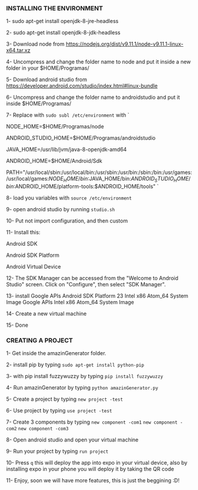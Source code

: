 ### INSTALLING THE ENVIRONMENT


1- sudo apt-get install openjdk-8-jre-headless

2- sudo apt-get install openjdk-8-jdk-headless

3- Download node from https://nodejs.org/dist/v9.11.1/node-v9.11.1-linux-x64.tar.xz

4- Uncompress and change the folder name to node and put it inside a new folder in your $HOME/Programas/

5- Download android studio from https://developer.android.com/studio/index.html#linux-bundle

6- Uncompress and change the folder name to androidstudio and put it inside $HOME/Programas/

7- Replace with `sudo subl /etc/environment` with 
`

NODE_HOME=$HOME/Programas/node

ANDROID_STUDIO_HOME=$HOME/Programas/androidstudio

JAVA_HOME=/usr/lib/jvm/java-8-openjdk-amd64

ANDROID_HOME=$HOME/Android/Sdk

PATH="/usr/local/sbin:/usr/local/bin:/usr/sbin:/usr/bin:/sbin:/bin:/usr/games:/usr/local/games:$NODE_HOME/bin:$JAVA_HOME/bin:$ANDROID_STUDIO_HOME/bin:$ANDROID_HOME/platform-tools:$ANDROID_HOME/tools"
`

8- load you variables with `source /etc/environment`

9- open android studio by running `studio.sh`

10- Put not import configuration, and then custom

11- Install this:

Android SDK

Android SDK Platform

Android Virtual Device


12- The SDK Manager can be accessed from the "Welcome to Android Studio" screen. Click on "Configure", then select "SDK Manager".

13- install 
Google APIs
Android SDK Platform 23
Intel x86 Atom_64 System Image
Google APIs Intel x86 Atom_64 System Image

14- Create a new virtual machine

15- Done


### CREATING A PROJECT

1- Get inside the amazinGenerator folder.

2- install pip by typing `sudo apt-get install python-pip`

3- with pip install fuzzywuzzy by typing `pip install fuzzywuzzy`

4- Run amazinGenerator by typing `python amazinGenerator.py`

5- Create a project by typing `new project -test`

6- Use project by typing `use project -test`

7- Create 3 components by typing `new component -com1` `new component -com2` `new component -com3`

8- Open android studio and open your virtual machine 

9- Run your project by typing `run project`

10- Press `q` this will deploy the app into expo in your virtual device, also by installing expo in your phone you will deploy it by taking the QR code

11- Enjoy, soon we will have more features, this is just the beggining :D!
